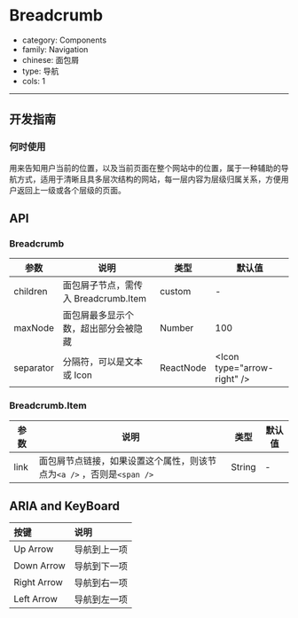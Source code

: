 # Breadcrumb

-   category: Components
-   family: Navigation
-   chinese: 面包屑
-   type: 导航
-   cols: 1

---

## 开发指南

### 何时使用

用来告知用户当前的位置，以及当前页面在整个网站中的位置，属于一种辅助的导航方式，适用于清晰且具多层次结构的网站，每一层内容为层级归属关系，方便用户返回上一级或各个层级的页面。

## API

### Breadcrumb

| 参数        | 说明                         | 类型        | 默认值                            |
| --------- | -------------------------- | --------- | ------------------------------ |
| children  | 面包屑子节点，需传入 Breadcrumb.Item | custom    | -                              |
| maxNode   | 面包屑最多显示个数，超出部分会被隐藏         | Number    | 100                            |
| separator | 分隔符，可以是文本或 Icon            | ReactNode | &lt;Icon type="arrow-right" /> |

### Breadcrumb.Item

| 参数   | 说明                                           | 类型     | 默认值 |
| ---- | -------------------------------------------- | ------ | --- |
| link | 面包屑节点链接，如果设置这个属性，则该节点为`<a />` ，否则是`<span />` | String | -   |

## ARIA and KeyBoard

| 按键          | 说明                              |
| :---------- | :------------------------------ |
| Up Arrow    | 导航到上一项                          |
| Down Arrow  | 导航到下一项                          |
| Right Arrow | 导航到右一项 |
| Left Arrow  | 导航到左一项   |